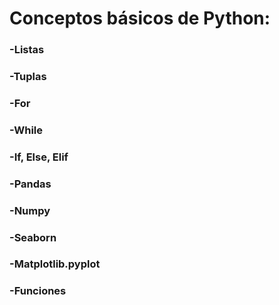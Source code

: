 # Conceptos básicos de Python:
### -Listas
### -Tuplas
### -For
### -While
### -If, Else, Elif
### -Pandas
### -Numpy
### -Seaborn
### -Matplotlib.pyplot
### -Funciones
